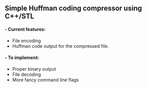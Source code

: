 ## Simple Huffman coding compressor using C++/STL

#### - Current features:
- File encoding
- Huffman code output for the compressed file. 

#### - To implement: 
- Proper binary output
- File decoding
- More fancy command line flags

